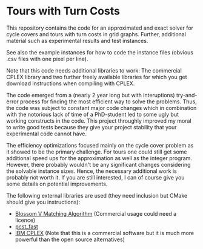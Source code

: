 # Tours with Turn Costs

This repository contains the code for an approximated and exact solver for cycle covers and tours with turn costs in grid graphs. Further, additional material such as experimental results and test instances.

See also the example instances for how to code the instance files (obvious .csv files with one pixel per line).

Note that this code needs additional libraries to work: The commercial CPLEX library and two further freely available libraries for which you get download instructions when compiling with CPLEX.

The code emerged from a (nearly 2 year long but with interuptions) try-and-error process for finding the most efficient way to solve the problems. Thus, the code was subject to constant major code changes which in combination with the notorious lack of time of a PhD-student led to some ugly but working constructs in the code. This project throughly improved my moral to write good tests because they give your project stability that your experimental code cannot have.

The efficiency optimizations focused mainly on the cycle cover problem as it showed to be the primary challenge. For tours one could still get some additional speed ups for the approximation as well as the integer program. However, there probably wouldn't be any significant changes considering the solvable instance sizes. Hence, the necessary additional work is probably not worth it. If you are still interested, I can of course give you some details on potential improvements.


The following external libraries are used (they need inclusion but CMake should give you instructions):
* [Blossom V Matching Algorithm](http://pub.ist.ac.at/~vnk/software.html) (Commercial usage could need a licence)
* [pcst_fast](https://github.com/fraenkel-lab/pcst_fast/tree/master/src)
* [IBM CPLEX](https://www.ibm.com/analytics/cplex-optimizer) (Note that this is a commercial software but it is much more powerful than the open source alternatives)
